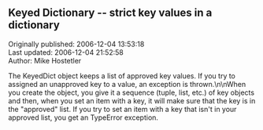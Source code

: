 ## Keyed Dictionary -- strict key values in a dictionary  
Originally published: 2006-12-04 13:53:18  
Last updated: 2006-12-04 21:52:58  
Author: Mike Hostetler  
  
The KeyedDict object keeps a list of approved key values.  If you try to assigned an unapproved key to a value, an exception is thrown.\n\nWhen you create the object, you give it a sequence (tuple, list, etc.) of key objects and then, when you set an item with a key, it will make sure that the key is in the "approved" list.  If you try to set an item with a key that isn't in your approved list, you get an TypeError exception.